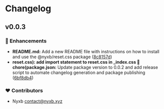 # Changelog


## v0.0.3


### 🚀 Enhancements

  - **README.md:** Add a new README file with instructions on how to install and use the @nyxb/reset.css package ([8c8157d](https://github.com/nyxb/reset.css/commit/8c8157d))
  - **reset.css): add import statement to reset.css in _index.css 🚀 chore(package.json:** Update package version to 0.0.2 and add release script to automate changelog generation and package publishing ([6bf8db4](https://github.com/nyxb/reset.css/commit/6bf8db4))

### ❤️  Contributors

- Nyxb <contact@nyxb.xyz>

